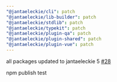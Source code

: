 ```yaml
---
"@jantaeleckie/cli": patch
"@jantaeleckie/lib-builder": patch
"@jantaeleckie/stdlib": patch
"@jantaeleckie/typekit": patch
"@jantaeleckie/plugin-qa": patch
"@jantaeleckie/plugin-shared": patch
"@jantaeleckie/plugin-vue": patch
---
```

    
all packages updated to jantaeleckie 5 [#28](https://github.com/JantaeLeckie/frontier_test/pull/28)
    
npm publish test
